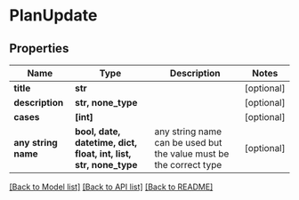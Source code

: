 # PlanUpdate


## Properties
Name | Type | Description | Notes
------------ | ------------- | ------------- | -------------
**title** | **str** |  | [optional] 
**description** | **str, none_type** |  | [optional] 
**cases** | **[int]** |  | [optional] 
**any string name** | **bool, date, datetime, dict, float, int, list, str, none_type** | any string name can be used but the value must be the correct type | [optional]

[[Back to Model list]](../README.md#documentation-for-models) [[Back to API list]](../README.md#documentation-for-api-endpoints) [[Back to README]](../README.md)



